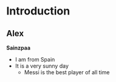# Introduction
## Alex
**Sainzpaa**
* I am from Spain
* It is a very sunny day
  * Messi is the best player of all time
